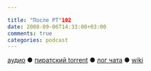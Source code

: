 ```yaml
---

title: "После РТ"102
date: 2008-09-06T14:33:00+03:00
comments: true
categories: podcast
---
```

[аудио](http://cdn.radio-t.com/rt102post.mp3) ● [пиратский torrent](http://pirates.radio-t.com/torrents/rt102post.mp3.torrent) ● [лог чата](http://chat.radio-t.com/logs/radio-t-102.html) ● [wiki](http://wiki.radio-t.com/%D0%9F%D0%BE%D1%81%D0%BB%D0%B5_%D0%A0%D0%A2_102)<audio src="http://cdn.radio-t.com/rt102post.mp3" preload="none">
